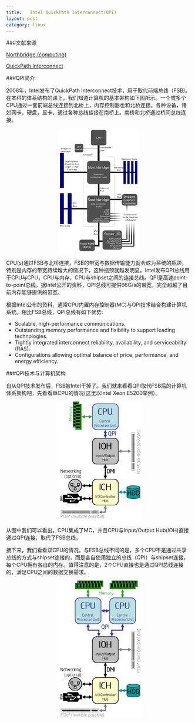 ```yaml
---
title:   Intel QuickPath Interconnect(QPI)
layout: post
category: linux
---
```


###文献来源


[Northbridge (computing)](http://en.wikipedia.org/wiki/Northbridge_(computing)) 

[QuickPath Interconnect](http://www.intel.com/content/www/us/en/io/quickpath-technology/quickpath-technology-general.html) 

###QPI简介

<p>
2008年，Intel发布了QuickPath Interconnect技术，用于取代前端总线（FSB)。在本科的体系结构的课上，我们知道计算机的基本架构如下图所示。一个或多个CPU通过一套前端总线连接到北桥上，内存控制器也和北桥连接。各种设备，诸如网卡，硬盘，显卡，通过各种总线挂接在南桥上。南桥和北桥通过桥间总线连接。

<p align=center><img src=/images/2013-05-11/computer-arch.png width=220></p>
</p>

<p>
CPU(s)通过FSB与北桥连接，FSB的带宽与数据传输能力就会成为系统的瓶颈，特别是内存的带宽持续增大的情况下，这种瓶颈就越发明显。Intel发布QPI总线用于CPU与CPU，CPU与内存，CPU与shipset之间的连接总线。QPI是高速point-to-point总线，据Intel公开的资料，QPI总线可提供96G/s的带宽，完全超越了目前内存能够提供的带宽。
</p>

<p>
根据Intel公布的资料，通常CPU内置内存控制器(MC)与QPI技术结合构建计算机系统。相比FSB总线，QPI总线有如下优势:
<ul>
<li>Scalable, high-performance communications.</li>
<li>Outstanding memory performance and fixibility to support leading technologies.</li>
<li>Tightly integrated interconnect reliability, availability, and serviceability (RAS).</li>
<li>Configurations allowing optimal balance of price, performance, and energy efficiency.</li>
</ul>
</p>

###QPI技术与计算机架构

<p>
自从QPI技术发布后，FSB被Intel干掉了。我们就来看看QPI取代FSB后的计算机体系架构吧，先看看单CPU的情况(这里以Intel Xeon E5200举例）。

<p align=center><img src=/images/2013-05-11/one-cpu-arch.gif width=235></p>

从图中我们可以看出，CPU集成了MC，并且CPU与Input/Output Hub(IOH)直接通过QPI连接，取代了FSB总线。
</p>
<p>
接下来，我们看看双CPU的情况。与FSB总线不同的是，多个CPU不是通过共享总线的方式与shipset连接的，而是各自使用独立的总线（QPI）与shipset连接，每个CPU拥有各自的内存。值得注意的是，2个CPU直接也是通过QPI总线连接的，满足CPU之间的数据交换需求。

<p align=center><img src=/images/2013-05-11/two-cpu-arch.gif width=235></p>

</p>

